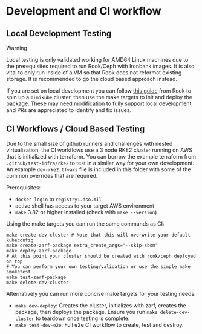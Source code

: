 # Development and CI workflow

## Local Development Testing

> [!WARNING]  
> Local testing is only validated working for AMD64 Linux machines due to the prerequisites required to run Rook/Ceph with Ironbank images. It is also vital to only run inside of a VM so that Rook does not reformat existing storage. It is recommended to go the cloud based approach instead.

If you are set on local development you can follow [this guide](https://rook.io/docs/rook/v1.12/Contributing/development-environment/#minikube) from Rook to spin up a `minikube` cluster, then use the make targets to init and deploy the package. These may need modification to fully support local development and PRs are appreciated to identify and fix issues.

## CI Workflows / Cloud Based Testing

Due to the small size of github runners and challenges with nested virtualization, the CI workflows use a 3 node RKE2 cluster running on AWS that is initialized with terraform. You can borrow the example terraform from `.github/test-infra/rke2` to test in a similar way for your own development. An example `dev-rke2.tfvars` file is included in this folder with some of the common overrides that are required.

Prerequisites:
- `docker login` to `registry1.dso.mil`
- active shell has access to your target AWS environment
- `make` 3.82 or higher installed (check with `make --version`)

Using the make targets you can run the same commands as CI:
```
make create-dev-cluster # Note that this will overwrite your default kubeconfig
make create-zarf-package extra_create_args="--skip-sbom"
make deploy-zarf-package
# At this point your cluster should be created with rook/ceph deployed on top
# You can perform your own testing/validation or use the simple make smoketest
make test-zarf-package
make delete-dev-cluster
```

Alternatively you can run more concise make targets for your testing needs:
- `make dev-deploy`: Creates the cluster, initializes with zarf, creates the package, then deploys the package. Ensure you run `make delete-dev-cluster` to teardown once testing is complete.
- `make test-dev-e2e`: Full e2e CI workflow to create, test and destroy.
